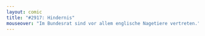 ```yaml
---
layout: comic
title: "#2917: Hindernis"
mouseover: "Im Bundesrat sind vor allem englische Nagetiere vertreten."
---
```

